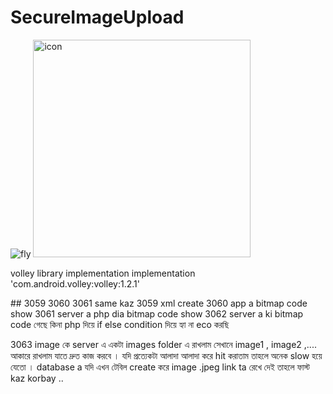 # SecureImageUpload
![fly](https://github.com/user-attachments/assets/c95f6511-50b3-4ebb-8d1f-cfab3af5b4b0)
<img width="348" height="348" alt="icon" src="https://github.com/user-attachments/assets/bc4700c2-31fe-4e7c-894f-a244a54da434" />

volley library implementation
implementation 'com.android.volley:volley:1.2.1'

 <uses-permission android:name="android.permission.INTERNET"/>
    <uses-permission android:name="android.permission.ACCESS_WIFI_STATE"/>
    <uses-permission android:name="android.permission.ACCESS_NETWORK_STATE"/>
## 3059 3060 3061 same kaz
3059 xml create 3060 app a bitmap code show 3061 server a php dia bitmap code show
3062 server a ki bitmap code গেছে কিনা php দিয়ে if else condition দিয়ে হ্যা না eco করছি 

3063 image কে server এ একটা images folder এ  রাখলাম সেখানে image1 , image2 ,.... আকারে রাখলাম যাতে দ্রুত কাজ করবে । যদি প্রত্যেকটা আলাদা আলাদা করে hit করাতাম তাহলে অনেক slow হয়ে যেতো । database a 
যদি এখন টেবিল create করে image .jpeg link ta রেখে দেই তাহলে ফাস্ট kaz korbay ..
